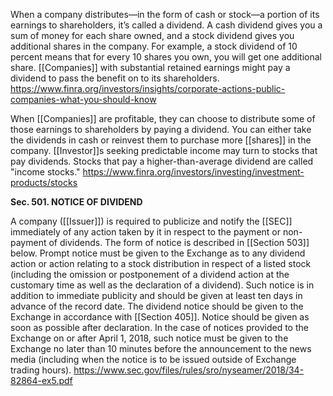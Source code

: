 When a company distributes—in the form of cash or stock—a portion of its earnings to shareholders, it’s called a dividend. A cash dividend gives you a sum of money for each share owned, and a stock dividend gives you additional shares in the company. For example, a stock dividend of 10 percent means that for every 10 shares you own, you will get one additional share. [[Companies]] with substantial retained earnings might pay a dividend to pass the benefit on to its shareholders.
https://www.finra.org/investors/insights/corporate-actions-public-companies-what-you-should-know

When [[Companies]] are profitable, they can choose to distribute some of those earnings to shareholders by paying a dividend. You can either take the dividends in cash or reinvest them to purchase more [[shares]] in the company. [[Investor]]s seeking predictable income may turn to stocks that pay dividends. Stocks that pay a higher-than-average dividend are called "income stocks."
https://www.finra.org/investors/investing/investment-products/stocks

**Sec. 501. NOTICE OF DIVIDEND**

A company ([[Issuer]]) is required to publicize and notify the [[SEC]] immediately of any action taken by it in respect to the payment or non-payment of dividends. The form of notice is described in [[Section 503]] below. Prompt notice must be given to the Exchange as to any dividend action or action relating to a stock distribution in respect of a listed stock (including the omission or postponement of a dividend action at the customary time as well as the declaration of a dividend). Such notice is in addition to immediate publicity and should be given at least ten days in advance of the record date. The dividend notice should be given to the Exchange in accordance with [[Section 405]]. Notice should be given as soon as possible after declaration. In the case of notices provided to the Exchange on or after April 1, 2018, such notice must be given to the Exchange no later than 10 minutes before the announcement to the news media (including when the notice is to be issued outside of Exchange trading hours).
https://www.sec.gov/files/rules/sro/nyseamer/2018/34-82864-ex5.pdf